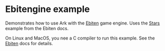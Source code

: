 # Ebitengine example

Demonstrates how to use Ark with the [Ebiten](https://ebitengine.org/) game engine.
Uses the [Stars](https://ebitengine.org/en/examples/stars.html) example from the Ebiten docs.

On Linux and MacOS, you nee a C compiler to run this example.
See the [Ebiten](https://ebitengine.org/) docs for details.
